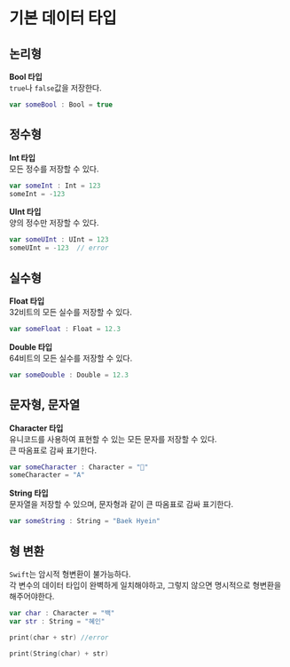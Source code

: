 # 기본 데이터 타입   

## 논리형
**Bool 타입**   
`true`나 `false`값을 저장한다.
```swift
var someBool : Bool = true
```   

## 정수형
**Int 타입**   
모든 정수를 저장할 수 있다.
```swift
var someInt : Int = 123   
someInt = -123
```    

**UInt 타입**   
양의 정수만 저장할 수 있다.
```swift
var someUInt : UInt = 123
someUInt = -123  // error
```

## 실수형
**Float 타입**  
32비트의 모든 실수를 저장할 수 있다.
```swift
var someFloat : Float = 12.3
``` 

**Double 타입**  
64비트의 모든 실수를 저장할 수 있다.
```swift
var someDouble : Double = 12.3
```

## 문자형, 문자열
**Character 타입**   
유니코드를 사용하여 표현할 수 있는 모든 문자를 저장할 수 있다.  
큰 따옴표로 감싸 표기한다.
```swift
var someCharacter : Character = "🦄"
someCharacter = "A"
```

**String 타입**   
문자열을 저장할 수 있으며, 문자형과 같이 큰 따옴표로 감싸 표기한다.
```swift
var someString : String = "Baek Hyein"
```   

## 형 변환
`Swift`는 암시적 형변환이 불가능하다.  
각 변수의 데이터 타입이 완벽하게 일치해야하고, 그렇지 않으면 명시적으로 형변환을 해주어야한다.   
```swift
var char : Character = "백"
var str : String = "혜인"

print(char + str) //error

print(String(char) + str)
```




